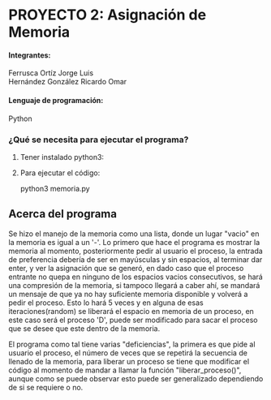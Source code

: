 # PROYECTO 2: Asignación de Memoria
#### Integrantes:  

Ferrusca Ortíz Jorge Luis  
Hernández González Ricardo Omar

#### Lenguaje de programación: 

Python

### ¿Qué se necesita para ejecutar el programa?

1. Tener instalado python3:

2. Para ejecutar el código:
	
	python3 memoria.py


## Acerca del programa

Se hizo el manejo de la memoria como una lista, donde un lugar "vacio" en la memoria es igual a un '-'. Lo primero que hace el programa es mostrar la memoria al momento, posteriormente pedir al usuario el proceso, la entrada de preferencia debería de ser en mayúsculas y sin espacios, al terminar dar enter, y ver la asignación que se generó, en dado caso que el proceso entrante no quepa en ninguno de los espacios vacios consecutivos, se hará una compresión de la memoria, si tampoco llegará a caber ahí, se mandará un mensaje de que ya no hay suficiente memoria disponible y volverá a pedir el proceso. Esto lo hará 5 veces y en alguna de esas iteraciones(random) se liberará el espacio en memoria de un proceso, en este caso será el proceso 'D', puede ser modificado para sacar el proceso que se desee que este dentro de la memoria. 


El programa como tal tiene varias "deficiencias", la primera es que pide al usuario el proceso, el número de veces que se repetirá la secuencia de llenado de la memoria, para liberar un proceso se tiene que modificar el código al momento de mandar a llamar la función "liberar_proceso()", aunque como se puede observar esto puede ser generalizado dependiendo de si se requiere o no.





